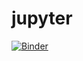 # jupyter

[![Binder](https://mybinder.org/badge.svg)](https://mybinder.org/v2/gh/RaySirX/jupyter.git/master)
